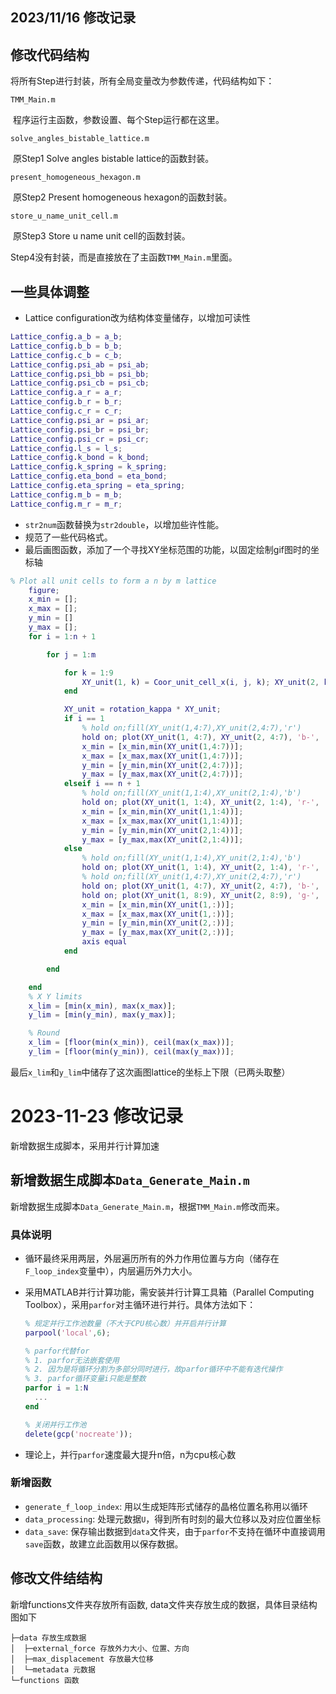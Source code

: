 ## 2023/11/16 修改记录

## 修改代码结构

将所有Step进行封装，所有全局变量改为参数传递，代码结构如下：

`TMM_Main.m`

​	程序运行主函数，参数设置、每个Step运行都在这里。

`solve_angles_bistable_lattice.m`

​	原Step1 Solve angles bistable lattice的函数封装。

`present_homogeneous_hexagon.m`

​	原Step2 Present homogeneous hexagon的函数封装。

`store_u_name_unit_cell.m`

​	原Step3 Store u name unit cell的函数封装。

Step4没有封装，而是直接放在了主函数`TMM_Main.m`里面。

## 一些具体调整

+ Lattice configuration改为结构体变量储存，以增加可读性

```matlab
Lattice_config.a_b = a_b;  
Lattice_config.b_b = b_b;
Lattice_config.c_b = c_b;
Lattice_config.psi_ab = psi_ab;
Lattice_config.psi_bb = psi_bb;
Lattice_config.psi_cb = psi_cb;
Lattice_config.a_r = a_r;
Lattice_config.b_r = b_r;
Lattice_config.c_r = c_r;
Lattice_config.psi_ar = psi_ar;
Lattice_config.psi_br = psi_br;
Lattice_config.psi_cr = psi_cr;
Lattice_config.l_s = l_s;
Lattice_config.k_bond = k_bond;
Lattice_config.k_spring = k_spring;
Lattice_config.eta_bond = eta_bond;
Lattice_config.eta_spring = eta_spring;
Lattice_config.m_b = m_b;
Lattice_config.m_r = m_r;
```

+ `str2num`函数替换为`str2double`，以增加些许性能。
+ 规范了一些代码格式。
+ 最后画图函数，添加了一个寻找XY坐标范围的功能，以固定绘制gif图时的坐标轴

```matlab
% Plot all unit cells to form a n by m lattice
    figure;
    x_min = [];
    x_max = [];
    y_min = []
    y_max = [];
    for i = 1:n + 1

        for j = 1:m

            for k = 1:9
                XY_unit(1, k) = Coor_unit_cell_x(i, j, k); XY_unit(2, k) = Coor_unit_cell_y(i, j, k);
            end

            XY_unit = rotation_kappa * XY_unit;
            if i == 1
                % hold on;fill(XY_unit(1,4:7),XY_unit(2,4:7),'r')
                hold on; plot(XY_unit(1, 4:7), XY_unit(2, 4:7), 'b-', 'linewidth', 1);
                x_min = [x_min,min(XY_unit(1,4:7))];
                x_max = [x_max,max(XY_unit(1,4:7))];
                y_min = [y_min,min(XY_unit(2,4:7))];
                y_max = [y_max,max(XY_unit(2,4:7))];
            elseif i == n + 1
                % hold on;fill(XY_unit(1,1:4),XY_unit(2,1:4),'b')
                hold on; plot(XY_unit(1, 1:4), XY_unit(2, 1:4), 'r-', 'linewidth', 1);
                x_min = [x_min,min(XY_unit(1,1:4))];
                x_max = [x_max,max(XY_unit(1,1:4))];
                y_min = [y_min,min(XY_unit(2,1:4))];
                y_max = [y_max,max(XY_unit(2,1:4))];
            else
                % hold on;fill(XY_unit(1,1:4),XY_unit(2,1:4),'b')
                hold on; plot(XY_unit(1, 1:4), XY_unit(2, 1:4), 'r-', 'linewidth', 1);
                % hold on;fill(XY_unit(1,4:7),XY_unit(2,4:7),'r')
                hold on; plot(XY_unit(1, 4:7), XY_unit(2, 4:7), 'b-', 'linewidth', 1);
                hold on; plot(XY_unit(1, 8:9), XY_unit(2, 8:9), 'g-', 'linewidth', 1.5)
                x_min = [x_min,min(XY_unit(1,:))];
                x_max = [x_max,max(XY_unit(1,:))];
                y_min = [y_min,min(XY_unit(2,:))];
                y_max = [y_max,max(XY_unit(2,:))];
                axis equal
            end

        end

    end
    % X Y limits
    x_lim = [min(x_min), max(x_max)];
    y_lim = [min(y_min), max(y_max)];

    % Round
    x_lim = [floor(min(x_min)), ceil(max(x_max))];
    y_lim = [floor(min(y_min)), ceil(max(y_max))];

```

最后`x_lim`和`y_lim`中储存了这次画图lattice的坐标上下限（已两头取整）


# 2023-11-23 修改记录

新增数据生成脚本，采用并行计算加速

## 新增数据生成脚本`Data_Generate_Main.m`

新增数据生成脚本`Data_Generate_Main.m`，根据`TMM_Main.m`修改而来。

### 具体说明

+ 循环最终采用两层，外层遍历所有的外力作用位置与方向（储存在`F_loop_index`变量中），内层遍历外力大小。

+ 采用MATLAB并行计算功能，需安装并行计算工具箱（Parallel Computing Toolbox），采用`parfor`对主循环进行并行。具体方法如下：

  ```matlab
  % 规定并行工作池数量（不大于CPU核心数）并开启并行计算
  parpool('local',6);
  
  % parfor代替for
  % 1. parfor无法嵌套使用
  % 2. 因为是将循环分割为多部分同时进行，故parfor循环中不能有迭代操作
  % 3. parfor循环变量i只能是整数
  parfor i = 1:N 
  	...
  end
  
  % 关闭并行工作池
  delete(gcp('nocreate'));
  ```

+ 理论上，并行`parfor`速度最大提升n倍，n为cpu核心数

### 新增函数

+ `generate_f_loop_index`: 用以生成矩阵形式储存的晶格位置名称用以循环
+ `data_processing`: 处理元数据`U`，得到所有时刻的最大位移以及对应位置坐标
+ `data_save`: 保存输出数据到`data`文件夹，由于`parfor`不支持在循环中直接调用`save`函数，故建立此函数用以保存数据。

## 修改文件结结构

新增functions文件夹存放所有函数, data文件夹存放生成的数据，具体目录结构图如下

```
├─data 存放生成数据
│  ├─external_force	存放外力大小、位置、方向
│  ├─max_displacement 存放最大位移
│  └─metadata 元数据
└─functions 函数
```







